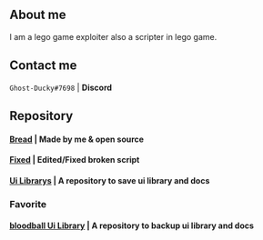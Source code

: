 ## About me
I am a lego game exploiter also a scripter in lego game.

## Contact me
`Ghost-Ducky#7698` | **Discord**
## Repository
#### [Bread](https://github.com/GhostDuckyy/Bread) | Made by me & open source
#### [Fixed](https://github.com/GhostDuckyy/GhostDuckyy/tree/main/Fixed) | Edited/Fixed broken script
#### [Ui Librarys](https://github.com/GhostDuckyy/Ui-Librarys) | A repository to save ui library and docs
### Favorite
#### [bloodball Ui Library](https://github.com/bloodball/UI-Librarys) | A repository to backup ui library and docs
